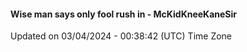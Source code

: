 #### Wise man says only fool rush in - McKidKneeKaneSir
Updated on 03/04/2024 - 00:38:42 (UTC) Time Zone
